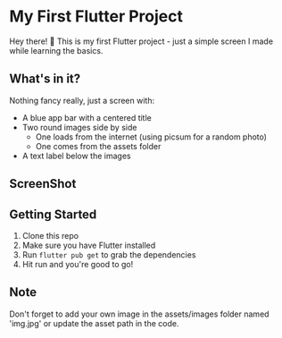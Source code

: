 # My First Flutter Project

Hey there! 👋 This is my first Flutter project - just a simple screen I made while learning the basics.

## What's in it?

Nothing fancy really, just a screen with:
- A blue app bar with a centered title
- Two round images side by side
  - One loads from the internet (using picsum for a random photo)
  - One comes from the assets folder
- A text label below the images


## ScreenShot


## Getting Started

1. Clone this repo
2. Make sure you have Flutter installed
3. Run `flutter pub get` to grab the dependencies
4. Hit run and you're good to go!

## Note
Don't forget to add your own image in the assets/images folder named 'img.jpg' or update the asset path in the code.
